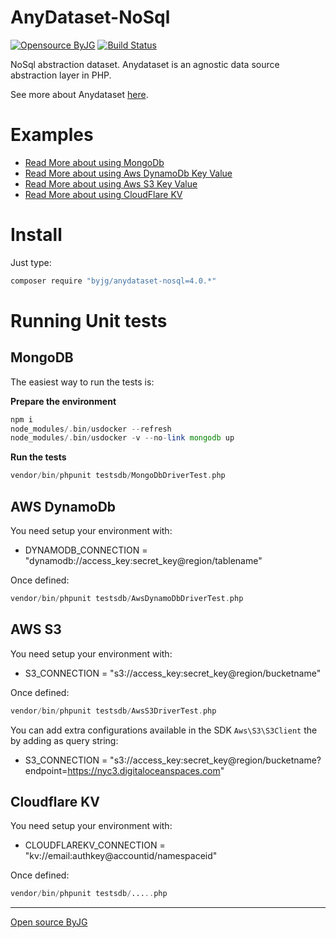 # AnyDataset-NoSql

[![Opensource ByJG](https://img.shields.io/badge/opensource-byjg.com-brightgreen.svg)](http://opensource.byjg.com)
[![Build Status](https://travis-ci.org/byjg/anydataset-nosql.svg?branch=master)](https://travis-ci.org/byjg/anydataset-nosql)


NoSql abstraction dataset. Anydataset is an agnostic data source abstraction layer in PHP. 

See more about Anydataset [here](https://opensource.byjg.com/anydataset).

# Examples

- [Read More about using MongoDb](MongoDB.md)
- [Read More about using Aws DynamoDb Key Value](AwsDynamoDbKeyValue.md)
- [Read More about using Aws S3 Key Value](AwsS3KeyValue.md)
- [Read More about using CloudFlare KV](CloudFlareKV.md)

# Install

Just type: 

```bash
composer require "byjg/anydataset-nosql=4.0.*"
```

# Running Unit tests

## MongoDB

The easiest way to run the tests is:

**Prepare the environment**

```php
npm i
node_modules/.bin/usdocker --refresh
node_modules/.bin/usdocker -v --no-link mongodb up
```

**Run the tests**

```php
vendor/bin/phpunit testsdb/MongoDbDriverTest.php
```
## AWS DynamoDb

You need setup your environment with:
 
- DYNAMODB_CONNECTION = "dynamodb://access_key:secret_key@region/tablename"

Once defined:

```php
vendor/bin/phpunit testsdb/AwsDynamoDbDriverTest.php
```


## AWS S3

You need setup your environment with:
 
- S3_CONNECTION = "s3://access_key:secret_key@region/bucketname"

Once defined:

```php
vendor/bin/phpunit testsdb/AwsS3DriverTest.php
```

You can add extra configurations available in the SDK `Aws\S3\S3Client` the by adding as query string:

- S3_CONNECTION = "s3://access_key:secret_key@region/bucketname?endpoint=https://nyc3.digitaloceanspaces.com"


## Cloudflare KV

You need setup your environment with:
 
- CLOUDFLAREKV_CONNECTION = "kv://email:authkey@accountid/namespaceid"

Once defined:

```php
vendor/bin/phpunit testsdb/.....php
```



----
[Open source ByJG](http://opensource.byjg.com)
